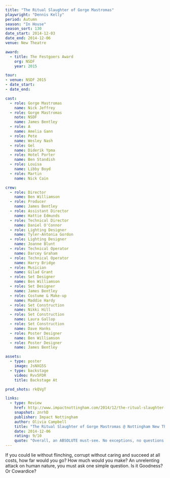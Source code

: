 ```yaml
---
title: "The Ritual Slaughter of Gorge Mastromas"
playwright: "Dennis Kelly"
period: Autumn
season: "In House"
season_sort: 130
date_start: 2014-12-03
date_end: 2014-12-06
venue: New Theatre

award:
  - title: The Festgoers Award
    org: NSDF
    year: 2015

tour:
- venue: NSDF 2015
- date_start:
- date_end:

cast:
  - role: Gorge Mastromas
    name: Nick Jeffrey
  - role: Gorge Mastromas
    note: NSDF
    name: James Bentley
  - role: A
    name: Amelia Gann
  - role: Pete
    name: Wesley Nash
  - role: Gel
    name: Diderik Ypma
  - role: Hotel Porter
    name: Ben Standish
  - role: Louisa
    name: Libby Boyd
  - role: Martin
    name: Nick Cain

crew:
  - role: Director
    name: Ben Williamson
  - role: Producer
    name: James Bentley
  - role: Assistant Director
    name: Hattie Edmunds
  - role: Technical Director
    name: Daniel O'Connor
  - role: Lighting Designer
    name: Tyler-Antonia Gordon
  - role: Lighting Designer
    name: Joanne Blunt
  - role: Technical Operator
    name: Darcey Graham
  - role: Technical Operator
    name: Harry Bridge
  - role: Musician
    name: Gilad Grant
  - role: Set Designer
    name: Ben Williamson
  - role: Set Designer
    name: James Bentley
  - role: Costume & Make-up
    name: Maddie Hardy
  - role: Set Construction
    name: Nikki Hill
  - role: Set Construction
    name: Laura Gallop
  - role: Set Construction
    name: Dave Hanks
  - role: Poster Designer
    name: Ben Williamson
  - role: Poster Designer
    name: James Bentley

assets:
  - type: poster
    image: JsNXG5S
  - type: backstage
    video: Rvv5FDR
    title: Backstage At

prod_shots: rkQVgT

links:
  - type: Review
    href: http://www.impactnottingham.com/2014/12/the-ritual-slaughter-of-gorge-mastromas-nottingham-new-theatre/
    snapshot: znrhD
    publisher: Impact Nottingham
    author: Olivia Campbell
    title: "The Ritual Slaughter of Gorge Mastromas @ Nottingham New Theatre"
    date: 2014-12-06
    rating: 9/10
    quote: "Overall, an ABSOLUTE must-see. No exceptions, no questions asked. Join the secret club for yourself and see the possibilities shown in The Ritual Slaughter of Gorge Mastromas."
---
```


If you could lie without flinching, corrupt without caring and succeed at all costs, how far would you go? How much would you make? An unrelenting attack on human nature, you must ask one simple question. Is it Goodness? Or Cowardice?
